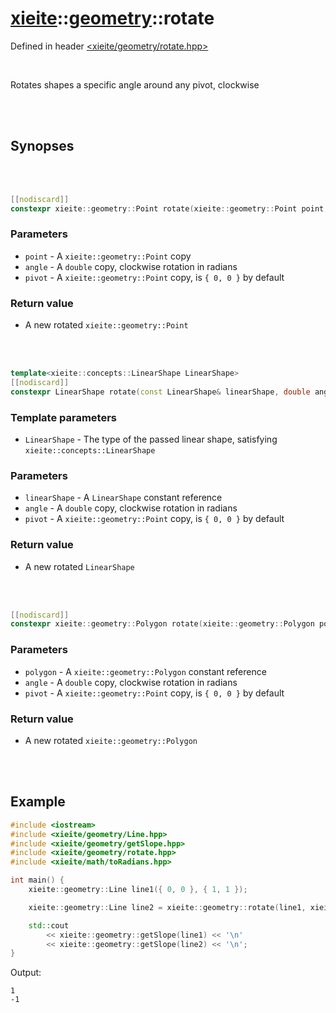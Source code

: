 # [xieite](../../README.md)::[geometry](../geometry.md)::rotate
Defined in header [<xieite/geometry/rotate.hpp>](../../include/xieite/geometry/rotate.hpp)

<br/>

Rotates shapes a specific angle around any pivot, clockwise

<br/><br/>

## Synopses

<br/><br/>

```cpp
[[nodiscard]]
constexpr xieite::geometry::Point rotate(xieite::geometry::Point point, double angle, xieite::geometry::Point pivot = xieite::geometry::Point(0, 0)) noexcept;
```
### Parameters
- `point` - A `xieite::geometry::Point` copy
- `angle` - A `double` copy, clockwise rotation in radians
- `pivot` - A `xieite::geometry::Point` copy, is `{ 0, 0 }` by default
### Return value
- A new rotated `xieite::geometry::Point`

<br/><br/>

```cpp
template<xieite::concepts::LinearShape LinearShape>
[[nodiscard]]
constexpr LinearShape rotate(const LinearShape& linearShape, double angle, xieite::geometry::Point pivot = xieite::geometry::Point(0, 0)) noexcept;
```
### Template parameters
- `LinearShape` - The type of the passed linear shape, satisfying `xieite::concepts::LinearShape`
### Parameters
- `linearShape` - A `LinearShape` constant reference
- `angle` - A `double` copy, clockwise rotation in radians
- `pivot` - A `xieite::geometry::Point` copy, is `{ 0, 0 }` by default
### Return value
- A new rotated `LinearShape`

<br/><br/>

```cpp
[[nodiscard]]
constexpr xieite::geometry::Polygon rotate(xieite::geometry::Polygon polygon, double angle, xieite::geometry::Point pivot = xieite::geometry::Point(0, 0)) noexcept;
```
### Parameters
- `polygon` - A `xieite::geometry::Polygon` constant reference
- `angle` - A `double` copy, clockwise rotation in radians
- `pivot` - A `xieite::geometry::Point` copy, is `{ 0, 0 }` by default
### Return value
- A new rotated `xieite::geometry::Polygon`

<br/><br/>

## Example
```cpp
#include <iostream>
#include <xieite/geometry/Line.hpp>
#include <xieite/geometry/getSlope.hpp>
#include <xieite/geometry/rotate.hpp>
#include <xieite/math/toRadians.hpp>

int main() {
	xieite::geometry::Line line1({ 0, 0 }, { 1, 1 });

	xieite::geometry::Line line2 = xieite::geometry::rotate(line1, xieite::math::toRadians(90.0));

	std::cout
		<< xieite::geometry::getSlope(line1) << '\n'
		<< xieite::geometry::getSlope(line2) << '\n';
}
```
Output:
```
1
-1
```
